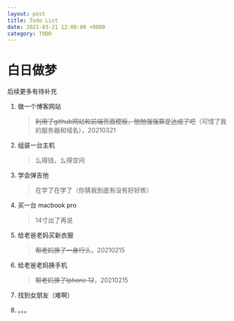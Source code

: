 ```yaml
---
layout: post
title: Todo List
date: 2021-03-21 12:00:00 +0800
category: TODO
---
```


# 白日做梦

后续更多有待补充

1. 做一个博客网站

   > ~~利用了github网站和前端页面模板，勉勉强强算是达成了吧~~（可惜了我的服务器和域名），20210321

2. 组装一台主机

   > 么得钱，么得空间

3. 学会弹吉他

   > 在学了在学了（你猜我到底有没有好好练）

4. 买一台 macbook pro

   > 14寸出了再说

5. 给老爸老妈买新衣服

   > ~~帮老妈换了一身行头~~，20210215

6. 给老爸老妈换手机

   > ~~帮老妈换了Iphone 12~~，20210215

7. 找到女朋友（难啊）

8. 。。。